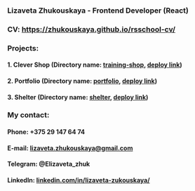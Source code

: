 ### Lizaveta Zhukouskaya - Frontend Developer (React)

### CV: https://zhukouskaya.github.io/rsschool-cv/

### Projects:
#### **1. Clever Shop** (Directory name: [training-shop](https://github.com/Zhukouskaya/training-shop), [deploy link](https://zhukouskaya.github.io/training-shop/))
#### **2. Portfolio** (Directory name: [portfolio](https://github.com/Zhukouskaya/portfolio), [deploy link](https://zhukouskaya.github.io/portfolio/))
#### **3. Shelter** (Directory name: [shelter](https://github.com/Zhukouskaya/shelter), [deploy link](https://zhukouskaya.github.io/shelter/pages/main/index.html))

### My contact:
#### Phone: +375 29 147 64 74
#### E-mail: lizaveta.zhukouskaya@gmail.com
#### Telegram: @Elizaveta_zhuk
#### LinkedIn: [linkedin.com/in/lizaveta-zukouskaya/](http://linkedin.com/in/lizaveta-zukouskaya/)






